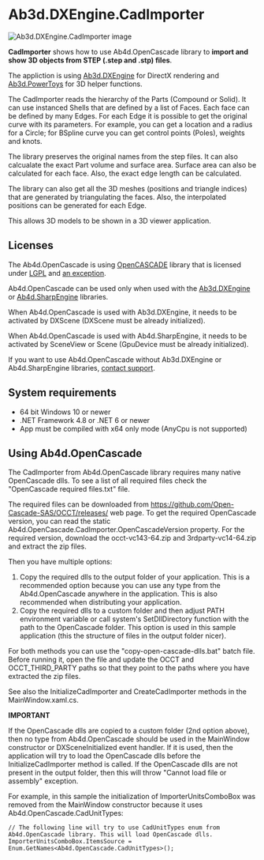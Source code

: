 # Ab3d.DXEngine.CadImporter

![Ab3d.DXEngine.CadImporter image](https://www.ab4d.com/Images/CadImporter/CadImporter_0_1.png)

**CadImporter** shows how to use Ab4d.OpenCascade library to **import and show 3D objects from STEP (.step and .stp) files**.

The appliction is using [Ab3d.DXEngine](https://www.ab4d.com/DXEngine.aspx) for DirectX rendering and [Ab3d.PowerToys](https://www.ab4d.com/PowerToys.aspx) for 3D helper functions.

The CadImporter reads the hierarchy of the Parts (Compound or Solid). It can use instanced Shells that are defined by a list of Faces. 
Each face can be defined by many Edges. For each Edge it is possible to get the original curve with its parameters. 
For example, you can get a location and a radius for a Circle; for BSpline curve you can get control points (Poles), weights and knots.

The library preserves the original names from the step files. It can also calcualate the exact Part volume and surface area. 
Surface area can also be calculated for each face. Also, the exact edge length can be calculated.

The library can also get all the 3D meshes (positions and triangle indices) that are generated by triangulating the faces.
Also, the interpolated positions can be generated for each Edge.

This allows 3D models to be shown in a 3D viewer application.

## Licenses

The Ab4d.OpenCascade is using [OpenCASCADE](https://dev.opencascade.org/) library that is licensed under [LGPL](https://github.com/Open-Cascade-SAS/OCCT/blob/master/LICENSE_LGPL_21.txt) and [an exception](https://github.com/Open-Cascade-SAS/OCCT/blob/master/OCCT_LGPL_EXCEPTION.txt).

Ab4d.OpenCascade can be used only when used with the [Ab3d.DXEngine](https://www.ab4d.com/DXEngine.aspx) or [Ab4d.SharpEngine](https://www.ab4d.com/SharpEngine.aspx) libraries.

When Ab4d.OpenCascade is used with Ab3d.DXEngine, it needs to be activated by DXScene (DXScene must be already initialized).

When Ab4d.OpenCascade is used with Ab4d.SharpEngine, it needs to be activated by SceneView or Scene (GpuDevice must be already initialized).

If you want to use Ab4d.OpenCascade without Ab3d.DXEngine or Ab4d.SharpEngine libraries, [contact support](https://www.ab4d.com/Feedback.aspx?Subject=OpenCascace_license).

## System requirements
- 64 bit Windows 10 or newer
- .NET Framework 4.8 or .NET 6 or newer
- App must be compiled with x64 only mode (AnyCpu is not supported)


## Using Ab4d.OpenCascade

The CadImporter from Ab4d.OpenCascade library requires many native OpenCascade dlls.
To see a list of all required files check the "OpenCascade required files.txt" file.

The required files can be downloaded from https://github.com/Open-Cascade-SAS/OCCT/releases/ web page.
To get the required OpenCascade version, you can read the static Ab4d.OpenCascade.CadImporter.OpenCascadeVersion property.
For the required version, download the occt-vc143-64.zip and 3rdparty-vc14-64.zip and extract the zip files.

Then you have multiple options:

1. Copy the required dlls to the output folder of your application. This is a recommended option because you can use any type from the Ab4d.OpenCascade anywhere in the application. This is also recommended when distributing your application.
2. Copy the required dlls to a custom folder and then adjust PATH environment variable or call system's SetDllDirectory function with the path to the OpenCascade folder. This option is used in this sample application (this the structure of files in the output folder nicer).

For both methods you can use the "copy-open-cascade-dlls.bat" batch file.
Before running it, open the file and update the OCCT and OCCT_THIRD_PARTY paths so that they point to the paths where you have extracted the zip files.

See also the InitializeCadImporter and CreateCadImporter methods in the MainWindow.xaml.cs.

**IMPORTANT**

If the OpenCascade dlls are copied to a custom folder (2nd option above), then 
no type from Ab4d.OpenCascade should be used in the MainWindow constructor or DXSceneInitialized event handler.
If it is used, then the application will try to load the OpenCascade dlls before the InitializeCadImporter method is called.
If the OpenCascade dlls are not present in the output folder, then this will throw "Cannot load file or assembly" exception.

For example, in this sample the initialization of ImporterUnitsComboBox was removed from the MainWindow constructor because it uses Ab4d.OpenCascade.CadUnitTypes:
    
    // The following line will try to use CadUnitTypes enum from Ab4d.OpenCascade library. This will load OpenCascade dlls.
    ImporterUnitsComboBox.ItemsSource = Enum.GetNames<Ab4d.OpenCascade.CadUnitTypes>();

